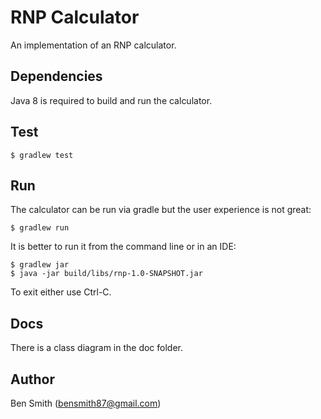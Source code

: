 # RNP Calculator
An implementation of an RNP calculator.

## Dependencies
Java 8 is required to build and run the calculator.

## Test
`$ gradlew test`

## Run
The calculator can be run via gradle but the user experience is not great:

`$ gradlew run`

It is better to run it from the command line or in an IDE:

```
$ gradlew jar
$ java -jar build/libs/rnp-1.0-SNAPSHOT.jar
```

To exit either use Ctrl-C.

## Docs
There is a class diagram in the doc folder.

## Author
Ben Smith (bensmith87@gmail.com)